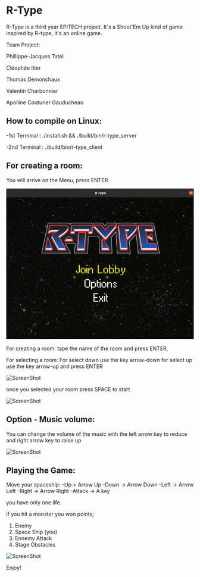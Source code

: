 R-Type
======

R-Type is a third year EPITECH project. It's a Shoot'Em Up kind of game inspired by R-type, it's an online game.

Team Project:

Phillippe-Jacques Tatel

Cléophée Itier

Thomas Demonchaux

Valentin Charbonnier

Apolline Couturier Gauducheau


How to compile on Linux:
------------------------

-1st Terminal : ./install.sh && ./build/bin/r-type_server

-2nd Terminal : ./build/bin/r-type_client

For creating a room:
--------------------

You will arrive on the Menu, press ENTER.

![ScreenShot](https://github.com/ApollineCouturier/Rtype/blob/main/doc/Ressources/rtype1.PNG)


For creating a room: tape the name of the room and press ENTER,

For selecting a room: For select down use the key arrow-down for select up use the key arrow-up and press ENTER


![ScreenShot](https://github.com/ApollineCouturier/Rtype/tree/main/doc/Ressources/rtype4.PNG)

once you selected your room press SPACE to start

![ScreenShot](https://github.com/ApollineCouturier/Rtype/tree/main/doc/Ressources/rtype5.PNG)

Option - Music volume:
----------------------

You can change the volume of the music with the left arrow key to reduce and right arrow key to raise up

![ScreenShot](https://github.com/ApollineCouturier/Rtype/tree/main/doc/Ressources/rtype2.PNG)

Playing the Game:
-----------------

Move your spaceship: 
-Up-> Arrow Up 
-Down -> Arrow Down 
-Left -> Arrow Left 
-Right -> Arrow Right 
-Attack -> A key

you have only one life.

if you hit a monster you won points;

1) Enemy
2) Space Ship (you)
3) Ennemy Attack
4) Stage Obstacles

![ScreenShot](https://github.com/ApollineCouturier/Rtype/tree/main/doc/Ressources/thumbnail_rtype6.png)

Enjoy!
